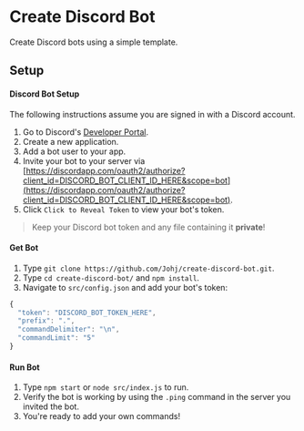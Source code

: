 # Create Discord Bot

Create Discord bots using a simple template.

## Setup

#### Discord Bot Setup

The following instructions assume you are signed in with a Discord account.

1. Go to Discord's [Developer Portal](https://discordapp.com/developers/applications/).
2. Create a new application.
3. Add a bot user to your app.
4. Invite your bot to your server via [https://discordapp.com/oauth2/authorize?client_id=DISCORD_BOT_CLIENT_ID_HERE&scope=bot](https://discordapp.com/oauth2/authorize?client_id=DISCORD_BOT_CLIENT_ID_HERE&scope=bot).
5. Click `Click to Reveal Token` to view your bot's token.

> Keep your Discord bot token and any file containing it **private**!

#### Get Bot

1. Type `git clone https://github.com/Johj/create-discord-bot.git`.
2. Type `cd create-discord-bot/` and `npm install`.
3. Navigate to `src/config.json` and add your bot's token:

```js
{
  "token": "DISCORD_BOT_TOKEN_HERE",
  "prefix": ".",
  "commandDelimiter": "\n",
  "commandLimit": "5"
}
```

#### Run Bot

1. Type `npm start` or `node src/index.js` to run.
2. Verify the bot is working by using the `.ping` command in the server you invited the bot.
3. You're ready to add your own commands!
